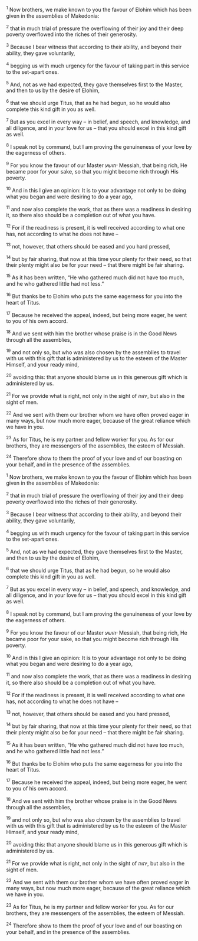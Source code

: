 <sup>1</sup> Now brothers, we make known to you the favour of Elohim which has been given in the assemblies of Makedonia:

<sup>2</sup> that in much trial of pressure the overflowing of their joy and their deep poverty overflowed into the riches of their generosity.

<sup>3</sup> Because I bear witness that according to their ability, and beyond their ability, they gave voluntarily,

<sup>4</sup> begging us with much urgency for the favour of taking part in this service to the set-apart ones.

<sup>5</sup> And, not as we had expected, they gave themselves first to the Master, and then to us by the desire of Elohim,

<sup>6</sup> that we should urge Titus, that as he had begun, so he would also complete this kind gift in you as well.

<sup>7</sup> But as you excel in every way – in belief, and speech, and knowledge, and all diligence, and in your love for us – that you should excel in this kind gift as well.

<sup>8</sup> I speak not by command, but I am proving the genuineness of your love by the eagerness of others.

<sup>9</sup> For you know the favour of our Master יהושע Messiah, that being rich, He became poor for your sake, so that you might become rich through His poverty.

<sup>10</sup> And in this I give an opinion: It is to your advantage not only to be doing what you began and were desiring to do a year ago,

<sup>11</sup> and now also complete the work, that as there was a readiness in desiring it, so there also should be a completion out of what you have.

<sup>12</sup> For if the readiness is present, it is well received according to what one has, not according to what he does not have –

<sup>13</sup> not, however, that others should be eased and you hard pressed,

<sup>14</sup> but by fair sharing, that now at this time your plenty for their need, so that their plenty might also be for your need – that there might be fair sharing.

<sup>15</sup> As it has been written, “He who gathered much did not have too much, and he who gathered little had not less.”

<sup>16</sup> But thanks be to Elohim who puts the same eagerness for you into the heart of Titus.

<sup>17</sup> Because he received the appeal, indeed, but being more eager, he went to you of his own accord.

<sup>18</sup> And we sent with him the brother whose praise is in the Good News through all the assemblies,

<sup>19</sup> and not only so, but who was also chosen by the assemblies to travel with us with this gift that is administered by us to the esteem of the Master Himself, and your ready mind,

<sup>20</sup> avoiding this: that anyone should blame us in this generous gift which is administered by us.

<sup>21</sup> For we provide what is right, not only in the sight of יהוה, but also in the sight of men.

<sup>22</sup> And we sent with them our brother whom we have often proved eager in many ways, but now much more eager, because of the great reliance which we have in you.

<sup>23</sup> As for Titus, he is my partner and fellow worker for you. As for our brothers, they are messengers of the assemblies, the esteem of Messiah.

<sup>24</sup> Therefore show to them the proof of your love and of our boasting on your behalf, and in the presence of the assemblies.

<sup>1</sup> Now brothers, we make known to you the favour of Elohim which has been given in the assemblies of Makedonia:

<sup>2</sup> that in much trial of pressure the overflowing of their joy and their deep poverty overflowed into the riches of their generosity.

<sup>3</sup> Because I bear witness that according to their ability, and beyond their ability, they gave voluntarily,

<sup>4</sup> begging us with much urgency for the favour of taking part in this service to the set-apart ones.

<sup>5</sup> And, not as we had expected, they gave themselves first to the Master, and then to us by the desire of Elohim,

<sup>6</sup> that we should urge Titus, that as he had begun, so he would also complete this kind gift in you as well.

<sup>7</sup> But as you excel in every way – in belief, and speech, and knowledge, and all diligence, and in your love for us – that you should excel in this kind gift as well.

<sup>8</sup> I speak not by command, but I am proving the genuineness of your love by the eagerness of others.

<sup>9</sup> For you know the favour of our Master יהושע Messiah, that being rich, He became poor for your sake, so that you might become rich through His poverty.

<sup>10</sup> And in this I give an opinion: It is to your advantage not only to be doing what you began and were desiring to do a year ago,

<sup>11</sup> and now also complete the work, that as there was a readiness in desiring it, so there also should be a completion out of what you have.

<sup>12</sup> For if the readiness is present, it is well received according to what one has, not according to what he does not have –

<sup>13</sup> not, however, that others should be eased and you hard pressed,

<sup>14</sup> but by fair sharing, that now at this time your plenty for their need, so that their plenty might also be for your need – that there might be fair sharing.

<sup>15</sup> As it has been written, “He who gathered much did not have too much, and he who gathered little had not less.”

<sup>16</sup> But thanks be to Elohim who puts the same eagerness for you into the heart of Titus.

<sup>17</sup> Because he received the appeal, indeed, but being more eager, he went to you of his own accord.

<sup>18</sup> And we sent with him the brother whose praise is in the Good News through all the assemblies,

<sup>19</sup> and not only so, but who was also chosen by the assemblies to travel with us with this gift that is administered by us to the esteem of the Master Himself, and your ready mind,

<sup>20</sup> avoiding this: that anyone should blame us in this generous gift which is administered by us.

<sup>21</sup> For we provide what is right, not only in the sight of יהוה, but also in the sight of men.

<sup>22</sup> And we sent with them our brother whom we have often proved eager in many ways, but now much more eager, because of the great reliance which we have in you.

<sup>23</sup> As for Titus, he is my partner and fellow worker for you. As for our brothers, they are messengers of the assemblies, the esteem of Messiah.

<sup>24</sup> Therefore show to them the proof of your love and of our boasting on your behalf, and in the presence of the assemblies.

